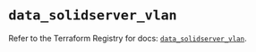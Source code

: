 # `data_solidserver_vlan`

Refer to the Terraform Registry for docs: [`data_solidserver_vlan`](https://registry.terraform.io/providers/efficientip-labs/solidserver/1.1.25/docs/data-sources/vlan).
